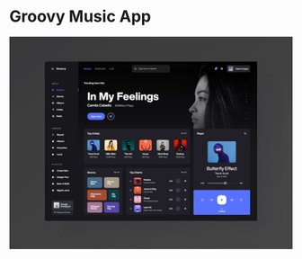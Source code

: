 # Groovy Music App

<img src="https://github.com/The-CODE-Plus-Plus-Community/Groovy-Music-App/blob/main/Design/music.png">
